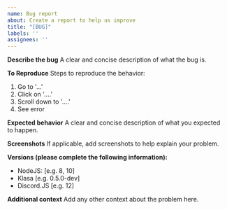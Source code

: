 ```yaml
---
name: Bug report
about: Create a report to help us improve
title: "[BUG]"
labels: ''
assignees: ''
---
```


**Describe the bug**
A clear and concise description of what the bug is.

**To Reproduce**
Steps to reproduce the behavior:
1. Go to '...'
2. Click on '....'
3. Scroll down to '....'
4. See error

**Expected behavior**
A clear and concise description of what you expected to happen.

**Screenshots**
If applicable, add screenshots to help explain your problem.

**Versions (please complete the following information):**

* NodeJS: [e.g. 8, 10]
* Klasa [e.g. 0.5.0-dev]
* Discord.JS [e.g. 12]

**Additional context**
Add any other context about the problem here.
